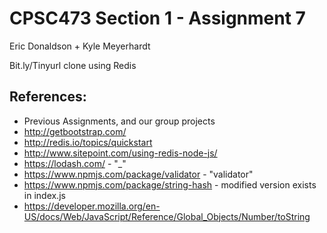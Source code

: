 # CPSC473 Section 1 - Assignment 7
Eric Donaldson + Kyle Meyerhardt

Bit.ly/Tinyurl clone using Redis

## References:

 * Previous Assignments, and our group projects
 * http://getbootstrap.com/
 * http://redis.io/topics/quickstart
 * http://www.sitepoint.com/using-redis-node-js/
 * https://lodash.com/ - "_"
 * https://www.npmjs.com/package/validator - "validator"
 * https://www.npmjs.com/package/string-hash - modified version exists in index.js
 * https://developer.mozilla.org/en-US/docs/Web/JavaScript/Reference/Global_Objects/Number/toString